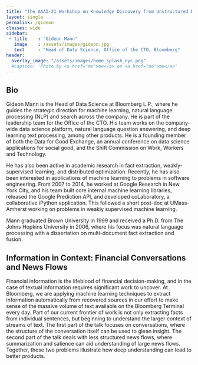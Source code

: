 ```yaml
---
title: "The AAAI-21 Workshop on Knowledge Discovery from Unstructured Data in Financial Services"
layout: single
permalink: /gideon
classes: wide
sidebar:
 - title    : "Gideon Mann"
   image    : /assets/images/gideon.jpg
   text     : "Head of Data Science, Office of the CTO, Bloomberg"
header:
  overlay_image: "/assets/images/home_splash_nyc.png"
  #caption: 'Photo by <a href="me">me</a> on <a href="me">me</a>'
---
```

<h2>Bio</h2>

Gideon Mann is the Head of Data Science at Bloomberg L.P., where he guides the strategic direction for machine learning, natural language processing (NLP) and search across the company. He is part of the leadership team for the Office of the CTO. His team works on the company-wide data science platform, natural language question answering, and deep learning text processing, among other products. He is a founding member of both the Data for Good Exchange, an annual conference on data science applications for social good, and the Shift Commission on Work, Workers and Technology.

He has also been active in academic research in fact extraction, weakly-supervised learning, and distributed optimization. Recently, he has also been interested in applications of machine learning to problems in software engineering. From 2007 to 2014, he worked at Google Research in New York City, and his team built core internal machine learning libraries, released the Google Prediction API, and developed coLaboratory, a collaborative iPython application. This followed a short post-doc at UMass-Amherst working on problems in weakly supervised machine learning.

Mann graduated Brown University in 1999 and received a Ph.D. from The Johns Hopkins University in 2006, where his focus was natural language processing with a dissertation on multi-document fact extraction and fusion.



<h2>Information in Context: Financial Conversations and News Flows</h2>

Financial information is the lifeblood of financial decision-making, and in the case of textual information requires significant work to uncover. At Bloomberg, we are applying machine learning techniques to extract information automatically from recovered sources in our effort to make sense of the massive volume of text available on the Bloomberg Terminal every day. Part of our current frontier of work is not only extracting facts from individual sentences, but beginning to understand the larger context of streams of text. The first part of the talk focuses on conversations, where the structure of the conversation itself can be used to glean insight. The second part of the talk deals with less structured news flows, where summarization and salience can aid understanding of large news flows. Together, these two problems illustrate how deep understanding can lead to better products.